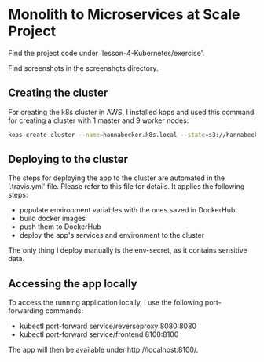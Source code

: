 # Monolith to Microservices at Scale Project

Find the project code under 'lesson-4-Kubernetes/exercise'.

Find screenshots in the screenshots directory.

## Creating the cluster
For creating the k8s cluster in AWS, I installed kops and used this command for creating a cluster with 1 master and 9 worker nodes:
```bash
kops create cluster --name=hannabecker.k8s.local --state=s3://hannabecker-kops-state-store --zones=eu-central-1a --node-count=9 --node-size=t2.micro --master-count=1 --master-size=t2.micro
```

## Deploying to the cluster
The steps for deploying the app to the cluster are automated in the '.travis.yml' file. Please refer to this file for details. It applies the following steps:
* populate environment variables with the ones saved in DockerHub
* build docker images
* push them to DockerHub
* deploy the app's services and environment to the cluster
 
The only thing I deploy manually is the env-secret, as it contains sensitive data. 

## Accessing the app locally
To access the running application locally, I use the following port-forwarding commands:
* kubectl port-forward service/reverseproxy 8080:8080
* kubectl port-forward service/frontend 8100:8100

The app will then be available under http://localhost:8100/.
